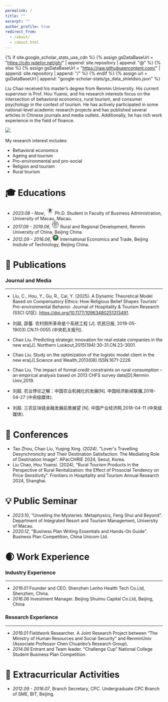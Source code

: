 ```yaml
---
permalink: /
title: ""
excerpt: ""
author_profile: true
redirect_from: 
  - /about/
  - /about.html
---
```


{% if site.google_scholar_stats_use_cdn %}
{% assign gsDataBaseUrl = "https://cdn.jsdelivr.net/gh/" | append: site.repository | append: "@" %}
{% else %}
{% assign gsDataBaseUrl = "https://raw.githubusercontent.com/" | append: site.repository | append: "/" %}
{% endif %}
{% assign url = gsDataBaseUrl | append: "google-scholar-stats/gs_data_shieldsio.json" %}

<span class='anchor' id='about-me'></span>

Liu Chao received his master’s degree from Renmin University. His current supervisor is Prof. Hou Yuansi, and his research interests focus on the intersection of behavioral economics, rural tourism, and consumer psychology in the context of tourism. He has actively participated in some national-level academic research projects and has published several articles in Chinese journals and media outlets. Additionally, he has rich work experience in the field of finance.
 
 <a href='https://chaoliu-alex.github.io/](https://scholar.google.com/citations?user=gIvVVDwAAAAJ&hl=zh-CN&oi=sra'><img src="https://img.shields.io/endpoint?url={{ url | url_encode }}&logo=Google%20Scholar&labelColor=f6f6f6&color=9cf&style=flat&label=citations"></a>.

My research interest includes: 
- Behavioral economics
- Ageing and tourism
- Pro-environmental and pro-social
- Religion and tourism
- Rural tourism


# 🎓 Educations 
- *2023.08 - Now*, <a href="https://www.um.edu.mo/"><img class="svg" src="/images/UM_logo.svg" width="23pt"></a> Ph.D. Student in Faculty of Business Administration, University of Macau, Macau.
- *2017.09 - 2019.06*, <a href="http://www.ruc.edu.cn/"><img class="svg" src="/images/Renmin_logo.svg" width="23pt"></a> Rural and Regional Development, Renmin University of China, Beijing China. 
- *2012.09 - 2016.06*, <a href="https://bit.edu.cn/"><img class="svg" src="/images/BIT_logo.svg" width="20pt"></a> International Economics and Trade, Beijing Insitute of Technology, Beijing China. 
 

# 📝 Publications 

### Journal and Media 
---

- Liu, C., Hou, Y., Gu, R., Cai, Y. (2025). A Dynamic Theoretical Model Based on Compensatory Ethics: How Religious Belief Shapes Tourists’ Pro-environmental Behavior. Journal of Hospitality & Tourism Research (SSCI Q1区). https://doi.org/10.1177/10963480251313491.

- 刘超, 邵蕾. 农村厕所革命是个系统工程 [J]. 农民日报, 2018-05-19(03).CN.11-0055 (中央机关报刊).  

- Chao Liu. Predicting strategic innovation for real estate companies in the new era[J]. Northern
Lookout,2015(194):30-31.CN.23-3001.  

- Chao Liu. Study on the optimization of the logistic model client in the new era[J].Science and
Wealth,2013(08).ISSN.1671-2226 

-	Chao Liu. The impact of formal credit constraints on rural consumption – an empirical analysis based on
2013 CHFS survey data[D].Renmin Univ,2019.  

-	刘超. 农业悖论之解：中国农业机械化的发展[N]. 中国经济新闻联播,2018-04-27 (中央级媒体).

- 刘超. 三农区块链金融发展前景展望 [N]. 中国产业经济网,2018-04-11 (中央级媒体). 



# 🏅 Conferences

- Tao Zhou, Chao Liu, Yuqing Xing. *(2024)*, "Lover's Travelling Desynchronicity and Their Destination Satisfaction: The Mediating Role of Destination Image". APacCHRIE 2024, Seoul, Korea.
- Liu Chao, Hou Yuansi. (2024), “Rural Tourism Products in the Perspective of Rural Revitalization: the Effect of Prosocial Tendency on Price Sensitivity”. Frontiers in Hospitality and Tourism Annual Research 2024, Shanghai.

# 💡 Public Seminar

- *2023.10*, "Unveiling the Mysteries: Metaphysics, Feng Shui and Beyond". Department of Integrated Resort and Tourism Management, University of Macau.
- *2020.12*, "Business Plan Writing Essentials and Hands-On Guide". Business Plan Competition, China Unicom Ltd.

# 🌒 Work Experience

### Industry Experience 
---

- *2019.01* Founder and CEO. Shenzhen Lenho Health Tech Co.Ltd, Shenzhen, China.
- *2016.06* Investment Manager. Beijing Shuimu Capital Co.Ltd, Beijing, China

### Research Experience 
---

- *2019.01* Fieldwork Researcher. A Joint Research Project between “The Ministry of Human Resources and Social Security” and RenminUniv (Associate Professor Chen Chuanbo’s Research Group).
- *2014.06* Entrant and Team leader. “Challenge Cup” National College Student Business Plan Competition.
  
# 🧩 Extracurricular Activities
- *2012.09 - 2016.07*, Branch Secretary, CPC. Undergraduate CPC Branch of SME, BIT, Beijing.
  
